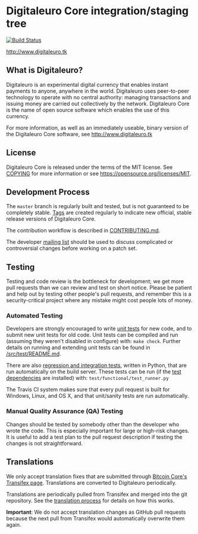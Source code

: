 Digitaleuro Core integration/staging tree
=====================================

[![Build Status](https://travis-ci.org/digitaleuro-project/digitaleuro.svg?branch=master)](https://travis-ci.org/digitaleuro-project/digitaleuro)

http://www.digitaleuro.tk

What is Digitaleuro?
----------------

Digitaleuro is an experimental digital currency that enables instant payments to
anyone, anywhere in the world. Digitaleuro uses peer-to-peer technology to operate
with no central authority: managing transactions and issuing money are carried
out collectively by the network. Digitaleuro Core is the name of open source
software which enables the use of this currency.

For more information, as well as an immediately useable, binary version of
the Digitaleuro Core software, see http://www.digitaleuro.tk

License
-------

Digitaleuro Core is released under the terms of the MIT license. See [COPYING](COPYING) for more
information or see https://opensource.org/licenses/MIT.

Development Process
-------------------

The `master` branch is regularly built and tested, but is not guaranteed to be
completely stable. [Tags](https://github.com/devkon69/digitaleuro/tags) are created
regularly to indicate new official, stable release versions of Digitaleuro Core.

The contribution workflow is described in [CONTRIBUTING.md](CONTRIBUTING.md).

The developer [mailing list](https://groups.google.com/forum/#!forum/digitaleuro-dev)
should be used to discuss complicated or controversial changes before working
on a patch set.



Testing
-------

Testing and code review is the bottleneck for development; we get more pull
requests than we can review and test on short notice. Please be patient and help out by testing
other people's pull requests, and remember this is a security-critical project where any mistake might cost people
lots of money.

### Automated Testing

Developers are strongly encouraged to write [unit tests](src/test/README.md) for new code, and to
submit new unit tests for old code. Unit tests can be compiled and run
(assuming they weren't disabled in configure) with: `make check`. Further details on running
and extending unit tests can be found in [/src/test/README.md](/src/test/README.md).

There are also [regression and integration tests](/test), written
in Python, that are run automatically on the build server.
These tests can be run (if the [test dependencies](/test) are installed) with: `test/functional/test_runner.py`

The Travis CI system makes sure that every pull request is built for Windows, Linux, and OS X, and that unit/sanity tests are run automatically.

### Manual Quality Assurance (QA) Testing

Changes should be tested by somebody other than the developer who wrote the
code. This is especially important for large or high-risk changes. It is useful
to add a test plan to the pull request description if testing the changes is
not straightforward.

Translations
------------

We only accept translation fixes that are submitted through [Bitcoin Core's Transifex page](https://www.transifex.com/projects/p/bitcoin/).
Translations are converted to Digitaleuro periodically.

Translations are periodically pulled from Transifex and merged into the git repository. See the
[translation process](doc/translation_process.md) for details on how this works.

**Important**: We do not accept translation changes as GitHub pull requests because the next
pull from Transifex would automatically overwrite them again.
